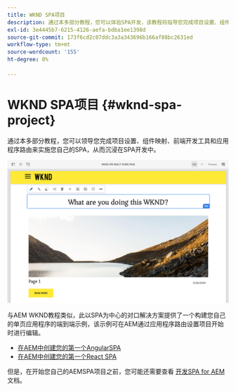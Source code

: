 ```yaml
---
title: WKND SPA项目
description: 通过本多部分教程，您可以体验SPA开发，该教程将指导您完成项目设置、组件映射、前端开发工具和应用程序路由，从而使用React和Angular实施您自己的SPA。
exl-id: 3e4445b7-6215-4126-aefa-bdba1ee1398d
source-git-commit: 173f6cd2c07ddc3a3a343696b166af88bc2631ed
workflow-type: tm+mt
source-wordcount: '155'
ht-degree: 0%

---
```


# WKND SPA项目 {#wknd-spa-project}

通过本多部分教程，您可以领导您完成项目设置、组件映射、前端开发工具和应用程序路由来实施您自己的SPA，从而沉浸在SPA开发中。

![WKND SPA项目](assets/wknd-spa-project.png)

与AEM WKND教程类似，此以SPA为中心的对口解决方案提供了一个构建您自己的单页应用程序的端到端示例，该示例可在AEM通过应用程序路由设置项目开始时进行编辑。

* [在AEM中创建您的第一个AngularSPA](https://experienceleague.adobe.com/docs/experience-manager-learn/getting-started-with-aem-headless/spa-editor/angular/overview.html?lang=en)
* [在AEM中创建您的第一个React SPA](https://experienceleague.adobe.com/docs/experience-manager-learn/getting-started-with-aem-headless/spa-editor/react/overview.html?lang=en)

但是，在开始您自己的AEMSPA项目之前，您可能还需要查看 [开发SPA for AEM](developing.md) 文档。
